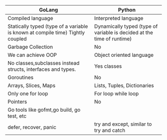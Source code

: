 | GoLang                                                                          | Python                                                                 |
|---------------------------------------------------------------------------------|------------------------------------------------------------------------|
| Compiled language                                                               | Interpreted language                                                   |
| Statically typed (type of a variable is known at compile time)  Tightly coupled | Dynamically typed (type of variable is decided at the time of runtime) |
| Garbage Collection                                                              | No                                                                     |
| We can achieve OOP                                                              | Object oriented language                                               |
| No classes,subclasses instead structs, interfaces and types.                    | Yes classes                                                            |
| Goroutines                                                                      | No                                                                     |
| Arrays, Slices, Maps                                                            | Lists, Tuples, Dictionaries                                            |
| Only one for loop                                                               |  For loop while loop                                                   |
| Pointers                                                                        | No                                                                     |
| Go tools like gofmt,go build, go test, etc                                      |                                                                        |
| defer, recover, panic                                                           | try and except, similar to try and catch                               |